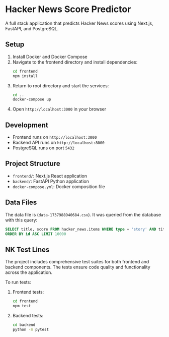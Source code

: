 # Hacker News Score Predictor

A full stack application that predicts Hacker News scores using Next.js, FastAPI, and PostgreSQL.

## Setup

1. Install Docker and Docker Compose
2. Navigate to the frontend directory and install dependencies:
   ```bash
   cd frontend
   npm install
   ```
3. Return to root directory and start the services:
   ```bash
   cd ..
   docker-compose up
   ```
4. Open `http://localhost:3000` in your browser

## Development

- Frontend runs on `http://localhost:3000`
- Backend API runs on `http://localhost:8000`
- PostgreSQL runs on port `5432`

## Project Structure

- `frontend/`: Next.js React application
- `backend/`: FastAPI Python application
- `docker-compose.yml`: Docker composition file

## Data Files

The data file is (`data-1737988940684.csv`). It was queried from the database with this query:
```sql
SELECT title, score FROM hacker_news.items WHERE type = 'story' AND title IS NOT NULL
ORDER BY id ASC LIMIT 10000
```

## NK Test Lines

The project includes comprehensive test suites for both frontend and backend components. The tests ensure code quality and functionality across the application.

To run tests:

1. Frontend tests:
   ```bash
   cd frontend
   npm test
   ```

2. Backend tests:
   ```bash
   cd backend
   python -m pytest
   ```

